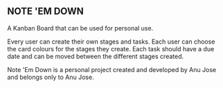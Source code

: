 

## NOTE 'EM DOWN

A Kanban Board that can be used for personal use.

Every user can create their own stages and tasks.
Each user can choose the card colours for the stages they create.
Each task should have a due date and can be moved between the different stages created.


Note 'Em Down is a personal project created and developed by Anu Jose and belongs only to Anu Jose.
